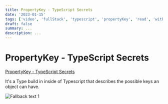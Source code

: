 ```yaml
---
title: PropertyKey - TypeScript Secrets
date: '2023-01-15'
tags: ['video', 'fullStack', 'typescript', 'propertyKey', 'read', 'withResume']
draft: false
summary: ...
description: ...
---
```


# PropertyKey - TypeScript Secrets

[PropertyKey - TypeScript Secrets](https://www.youtube.com/watch?v=AV5vwKymd4Y&ab_channel=BasaratCodes)

It's a Type build in inside of Typescript that describes the possible keys an object can have.

![Fallback text 1](/static/assets/pasted-image-20221008123041.png)